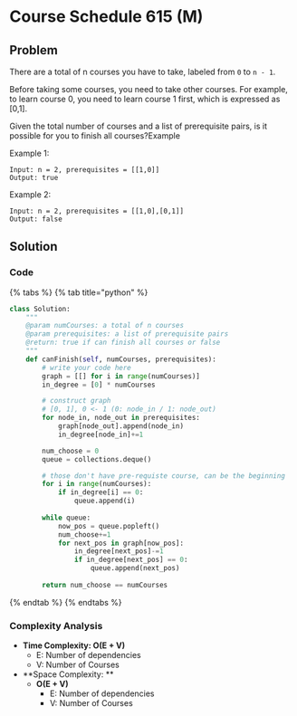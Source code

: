 # Course Schedule 615 (M)

## Problem

There are a total of n courses you have to take, labeled from `0` to `n - 1`.

Before taking some courses, you need to take other courses. For example, to learn course 0, you need to learn course 1 first, which is expressed as \[0,1].

Given the total number of courses and a list of prerequisite pairs, is it possible for you to finish all courses?Example

Example 1:

```
Input: n = 2, prerequisites = [[1,0]] 
Output: true
```

Example 2:

```
Input: n = 2, prerequisites = [[1,0],[0,1]] 
Output: false
```

## Solution&#x20;

### Code

{% tabs %}
{% tab title="python" %}
```python
class Solution:
    """
    @param numCourses: a total of n courses
    @param prerequisites: a list of prerequisite pairs
    @return: true if can finish all courses or false
    """
    def canFinish(self, numCourses, prerequisites):
        # write your code here
        graph = [[] for i in range(numCourses)]
        in_degree = [0] * numCourses

        # construct graph
        # [0, 1], 0 <- 1 (0: node_in / 1: node_out)
        for node_in, node_out in prerequisites:
            graph[node_out].append(node_in)
            in_degree[node_in]+=1

        num_choose = 0
        queue = collections.deque()

        # those don't have pre-requiste course, can be the beginning 
        for i in range(numCourses):
            if in_degree[i] == 0:
                queue.append(i)
        
        while queue:
            now_pos = queue.popleft()
            num_choose+=1
            for next_pos in graph[now_pos]:
                in_degree[next_pos]-=1
                if in_degree[next_pos] == 0:
                    queue.append(next_pos)
        
        return num_choose == numCourses
```
{% endtab %}
{% endtabs %}

### Complexity Analysis

* **Time Complexity: O(E + V)**
  * E: Number of dependencies
  * V: Number of Courses
* **Space Complexity: **
  * **O(E + V)**
    * E: Number of dependencies
    * V: Number of Courses
